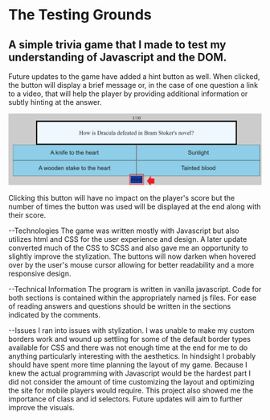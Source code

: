 # The Testing Grounds

## A simple trivia game that I made to test my understanding of Javascript and the DOM.

Future updates to the game have added a hint button as well. When clicked, the button will display a brief message or, in the case of one question a link to a video, that will help the player by providing additional information or subtly hinting at the answer.

![](ReadmeImages/hint.png)

Clicking this button will have no impact on the player's score but the number of times the button was used will be displayed at the end along with their score. 


--Technologies
The game was written mostly with Javascript but also utilizes html and CSS for the user experience and design. A later update converted much of the CSS to SCSS and also gave me an opportunity to slightly improve the stylization. The buttons will now darken when hovered over by the user's mouse cursor allowing for better readability and a more responsive design. 

--Technical Information
The program is written in vanilla javascript. Code for both sections is contained within the appropriately named js files. For ease of reading answers and questions should be written in the sections indicated by the comments.

--Issues
I ran into issues with stylization. I was unable to make my custom borders work and wound up settling for some of the default border types available for CSS and there was not enough time at the end for me to do anything particularly interesting with the aesthetics. In hindsight I probably should have spent more time planning the layout of my game. Because I knew the actual programming with Javascript would be the hardest part I did not consider the amount of time customizing the layout and optimizing the site for mobile players would require. This project also showed me the importance of class and id selectors. Future updates will aim to further improve the visuals.
